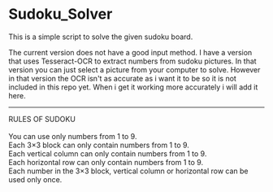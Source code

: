 # Sudoku_Solver


This is a simple script to solve the given sudoku board. 

The current version does not have a good input method. I have a version that uses Tesseract-OCR to extract numbers from sudoku pictures. In that version you can just select a picture from your computer to solve. However in that version the OCR isn't as accurate as i want it to be so it is not included in this repo yet. When i get it working more accurately i will add it here.
<hr>

RULES OF SUDOKU 
<br>
<br>
You can use only numbers from 1 to 9.<br>
Each 3×3 block can only contain numbers from 1 to 9.<br>
Each vertical column can only contain numbers from 1 to 9.<br>
Each horizontal row can only contain numbers from 1 to 9.<br>
Each number in the 3×3 block, vertical column or horizontal row can be used only once.
